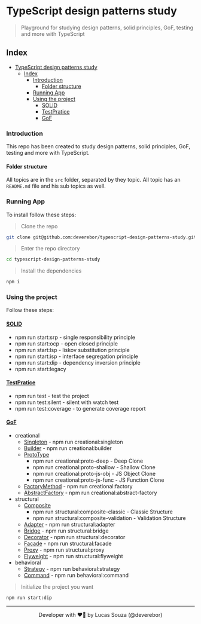 # TypeScript design patterns study

> Playground for studying design patterns, solid principles, GoF, testing and more with TypeScript

## Index

- [TypeScript design patterns study](#typescript-design-patterns-study)
  - [Index](#index)
    - [Introduction](#introduction)
      - [Folder structure](#folder-structure)
    - [Running App](#running-app)
    - [Using the project](#using-the-project)
      - [SOLID](#solid)
      - [TestPratice](#testpratice)
      - [GoF](#gof)

### Introduction

This repo has been created to study design patterns, solid principles, GoF, testing and more with TypeScript.

#### Folder structure

All topics are in the `src` folder, separated by they topic. All topic has an `README.md` file and his sub topics as well.

### Running App

To install follow these steps:

> Clone the repo

```zsh
git clone git@github.com:deverebor/typescript-design-patterns-study.git
```

> Enter the repo directory

```zsh
cd typescript-design-patterns-study
```

> Install the dependencies

```zsh
npm i
```

### Using the project

Follow these steps:

#### [SOLID](src/SOLID/)

- npm run start:srp - single responsibility principle
- npm run start:ocp - open closed principle
- npm run start:lsp - liskov substitution principle
- npm run start:isp - interface segregation principle
- npm run start:dip - dependency inversion principle
- npm run start:legacy

#### [TestPratice](src/TestPratice/)

- npm run test - test the project
- npm run test:silent - silent with watch test
- npm run test:coverage - to generate coverage report

#### [GoF](src/GOF/)

- creational
  - [Singleton](src/GOF/creational/singleton/) - npm run creational:singleton
  - [Builder](src/GOF/creational/builder/) - npm run creational:builder
  - [ProtoType](src/GOF/creational/prototype/)
    - npm run creational:proto-deep - Deep Clone
    - npm run creational:proto-shallow - Shallow Clone
    - npm run creational:proto-js-obj - JS Object Clone
    - npm run creational:proto-js-func - JS Function Clone
  - [FactoryMethod](src/GOF/creational/factory-method/) - npm run creational:factory
  - [AbstractFactory](src/GOF/creational/abstract-factory/) - npm run creational:abstract-factory
- structural
  - [Composite](src/GOF/structural/composite/)
    - npm run structural:composite-classic - Classic Structure
    - npm run structural:composite-validation - Validation Structure
  - [Adapter](src/GOF/structural/adapter/) - npm run structural:adapter
  - [Bridge](src/GOF/structural/bridge/) - npm run structural:bridge
  - [Decorator](src/GOF/structural/decorator/) - npm run structural:decorator
  - [Facade](src/GOF/structural/facade/) - npm run structural:facade
  - [Proxy](src/GOF/structural/proxy/) - npm run structural:proxy
  - [Flyweight](src/GOF/structural/flyweight/) - npm run structural:flyweight
- behavioral
  - [Strategy](src/GOF/behavioral/strategy/) - npm run behavioral:strategy
  - [Command](src/GOF/behavioral/command/) - npm run behavioral:command

> Initialize the project you want

```zsh
npm run start:dip
```

---

<p align='center'>
  Developer with ❤️‍🔥 by Lucas Souza (@deverebor)
</p>
